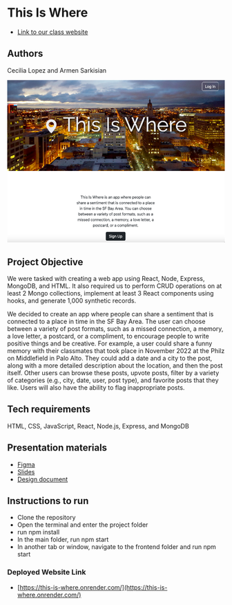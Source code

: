 # This Is Where

- [Link to our class website](https://johnguerra.co/classes/webDevelopment_fall_2022/)

## Authors
Cecilia Lopez and Armen Sarkisian

![Screenshot of homepage](/website-screenshot.png)

## Project Objective
We were tasked with creating a web app using React, Node, Express, MongoDB, and HTML. It also required us to perform CRUD operations on at least 2 Mongo collections, implement at least 3 React components using hooks, and generate 1,000 synthetic records.

We decided to create an app where people can share a sentiment that is connected to a place in time in the SF Bay Area. The user can choose between a variety of post formats, such as a missed connection, a memory, a love letter, a postcard, or a compliment, to encourage people to write positive things and be creative. For example, a user could share a funny memory with their classmates that took place in November 2022 at the Philz on Middlefield in Palo Alto. They could add a date and a city to the post, along with a more detailed description about the location, and then the post itself. Other users can browse these posts, upvote posts, filter by a variety of categories (e.g., city, date, user, post type), and favorite posts that they like. Users will also have the ability to flag inappropriate posts.

## Tech requirements
HTML, CSS, JavaScript, React, Node.js, Express, and MongoDB

## Presentation materials
- [Figma](https://www.figma.com/file/OHjx2GGy9EndvLDzlG7cHR/This-Is-Where?node-id=0%3A1&t=Pdy1c59f07eGguRN-1)
- [Slides](https://docs.google.com/document/d/11GxXK1zScE64_QWL6XZSFd0i5UL_BFe4B4dVAdSydp0/edit?usp=sharing)
- [Design document](https://docs.google.com/document/d/11GxXK1zScE64_QWL6XZSFd0i5UL_BFe4B4dVAdSydp0/edit?usp=sharing)

## Instructions to run
* Clone the repository
* Open the terminal and enter the project folder
* run npm install
* In the main folder, run npm start
* In another tab or window, navigate to the frontend folder and run npm start

### Deployed Website Link
* [https://this-is-where.onrender.com/](https://this-is-where.onrender.com/)
